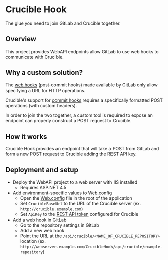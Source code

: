 # Crucible Hook

The glue you need to join GitLab and Crucible together.

## Overview

This project provides WebAPI endpoints allow GitLab to use web hooks to communicate with Crucible.

## Why a custom solution?

The [web hooks](https://gitlab.com/gitlab-org/gitlab-ce/blob/master/doc/web_hooks/web_hooks.md) (post-commit hooks) made available by GitLab only allow specifying a URL for HTTP operations.

Crucible's support for [commit hooks](https://confluence.atlassian.com/display/FISHEYE/Configuring+commit+hooks) requires a specifically formatted POST operations (with custom headers).

In order to join the two together, a custom tool is required to expose an endpoint can properly construct a POST request to Crucible.

## How it works

Crucible Hook provides an endpoint that will take a POST from GitLab and form a new POST request to Crucible adding the REST API key.

## Deployment and setup

* Deploy the WebAPI project to a web server with IIS installed
	* Requires ASP.NET 4.5
* Add environment-specific values to Web.config
	* Open the [Web.config](CrucibleHook/CrucibleHook/Web.config) file in the root of the application
	* Set `CrucibleBaseUrl` to the URL of the Crucible server (ex. `http://crucible.example.com`)
	* Set `ApiKey` to the [REST API token](https://confluence.atlassian.com/display/FISHEYE/Setting+the+REST+API+token) configured for Crucible
* Add a web hook in GitLab
	* Go to the repository settings in GitLab
	* Add a new web hook
	* Point the URL at the `/api/crucible/<NAME_OF_CRUCIBLE_REPOSITORY>` location (ex. `http://webserver.example.com/CrucibleHook/api/crucible/example-repository`)
